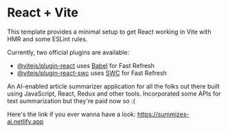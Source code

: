 # React + Vite

This template provides a minimal setup to get React working in Vite with HMR and some ESLint rules.

Currently, two official plugins are available:

- [@vitejs/plugin-react](https://github.com/vitejs/vite-plugin-react/blob/main/packages/plugin-react/README.md) uses [Babel](https://babeljs.io/) for Fast Refresh
- [@vitejs/plugin-react-swc](https://github.com/vitejs/vite-plugin-react-swc) uses [SWC](https://swc.rs/) for Fast Refresh

An AI-enabled article summarizer application for all the folks out there built using JavaScript, React, Redux and other tools. Incorporated some APIs for text summarization but they're paid now so :(

Here's the link if you ever wanna have a look: https://summizes-ai.netlify.app


